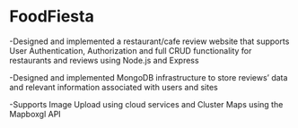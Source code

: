 # FoodFiesta
-Designed and implemented a restaurant/cafe review website that supports User Authentication, Authorization and full CRUD functionality for restaurants and reviews using Node.js and Express

-Designed and implemented MongoDB infrastructure to store reviews’ data and relevant information associated with users and sites

-Supports Image Upload using cloud services and Cluster Maps using the Mapboxgl API

